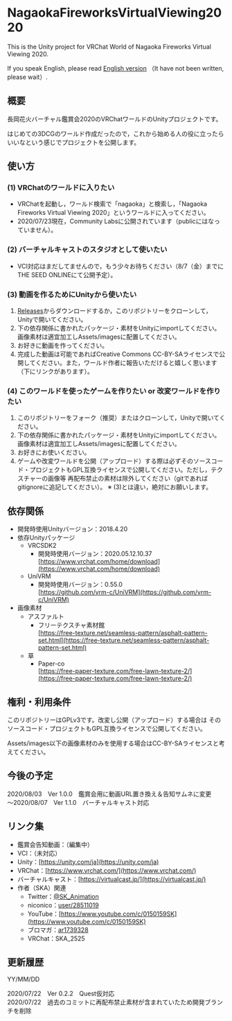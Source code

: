 # NagaokaFireworksVirtualViewing2020

This is the Unity project for VRChat World of Nagaoka Fireworks Virtual Viewing 2020.

If you speak English, please read [English version](./README.en.md) （It have not been written, please wait）.


## 概要

長岡花火バーチャル鑑賞会2020のVRChatワールドのUnityプロジェクトです。

はじめての3DCGのワールド作成だったので，これから始める人の役に立ったらいいなという感じでプロジェクトを公開します。


## 使い方

### (1) VRChatのワールドに入りたい

- VRChatを起動し，ワールド検索で「nagaoka」と検索し，「Nagaoka Fireworks Virtual Viewing 2020」というワールドに入ってください。
- 2020/07/23現在，Community Labsに公開されています（publicにはなっていません）。

### (2) バーチャルキャストのスタジオとして使いたい

- VCI対応はまだしてませんので，もう少々お待ちください（8/7（金）までにTHE SEED ONLINEにて公開予定）。

### (3) 動画を作るためにUnityから使いたい

1. [Releases](https://github.com/SKAsApp/NagaokaFireworksVirtualViewing2020/releases)からダウンロードするか，このリポジトリーをクローンして，Unityで開いてください。
2. 下の依存関係に書かれたパッケージ・素材をUnityにimportしてください。画像素材は適宜加工しAssets/imagesに配置してください。
3. お好きに動画を作ってください。
4. 完成した動画は可能であればCreative Commons CC-BY-SAライセンスで公開してください。また，ワールド作者に報告いただけると嬉しく思います（下にリンクがあります）。

### (4) このワールドを使ったゲームを作りたい or 改変ワールドを作りたい

1. このリポジトリーをフォーク（推奨）またはクローンして，Unityで開いてください。
2. 下の依存関係に書かれたパッケージ・素材をUnityにimportしてください。画像素材は適宜加工しAssets/imagesに配置してください。
3. お好きにお使いください。
4. ゲームや改変ワールドを公開（アップロード）する際は必ずそのソースコード・プロジェクトもGPL互換ライセンスで公開してください。ただし，テクスチャーの画像等 再配布禁止の素材は除外してください（gitであればgitignoreに追記してください）。 ※ (3)とは違い，絶対にお願いします。


## 依存関係

- 開発時使用Unityバージョン：2018.4.20
- 依存Unityパッケージ
	- VRCSDK2
		- 開発時使用バージョン：2020.05.12.10.37  
		[https://www.vrchat.com/home/download](https://www.vrchat.com/home/download)
	- UniVRM
		- 開発時使用バージョン：0.55.0  
		[https://github.com/vrm-c/UniVRM](https://github.com/vrm-c/UniVRM)
- 画像素材
	- アスファルト
		- フリーテクスチャ素材館  
		[https://free-texture.net/seamless-pattern/asphalt-pattern-set.html](https://free-texture.net/seamless-pattern/asphalt-pattern-set.html)
	- 草
		- Paper-co  
		[https://free-paper-texture.com/free-lawn-texture-2/](https://free-paper-texture.com/free-lawn-texture-2/)


## 権利・利用条件

このリポジトリーはGPLv3です。改変し公開（アップロード）する場合は そのソースコード・プロジェクトもGPL互換ライセンスで公開してください。

Assets/images以下の画像素材のみを使用する場合はCC-BY-SAライセンスと考えてください。


## 今後の予定

2020/08/03　Ver 1.0.0　鑑賞会用に動画URL置き換え＆告知サムネに変更  
〜2020/08/07　Ver 1.1.0　バーチャルキャスト対応


## リンク集

- 鑑賞会告知動画：（編集中）
- VCI：（未対応）
- Unity：[https://unity.com/ja](https://unity.com/ja)
- VRChat：[https://www.vrchat.com/](https://www.vrchat.com/)
- バーチャルキャスト：[https://virtualcast.jp/](https://virtualcast.jp/)
- 作者（SKA）関連
	- Twitter：[@SK_Animation](https://twitter.com/home)
	- niconico：[user/28511019](https://www.nicovideo.jp/user/28511019)
	- YouTube：[https://www.youtube.com/c/0150159SK](https://www.youtube.com/c/0150159SK)
	- ブロマガ：[ar1739328](https://ch.nicovideo.jp/skas-web/blomaga/ar1739328)
	- VRChat：SKA_2525


## 更新履歴

YY/MM/DD

2020/07/22　Ver 0.2.2　Quest仮対応  
2020/07/22　過去のコミットに再配布禁止素材が含まれていたため開発ブランチを削除　
